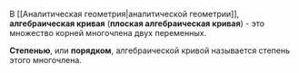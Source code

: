 В [[Аналитическая геометрия|аналитической геометрии]], **алгебраическая кривая** (**плоская алгебраическая кривая**) - это множество корней многочлена двух переменных. 

**Степенью**, или **порядком**, алгебраической кривой называется степень этого многочлена.
